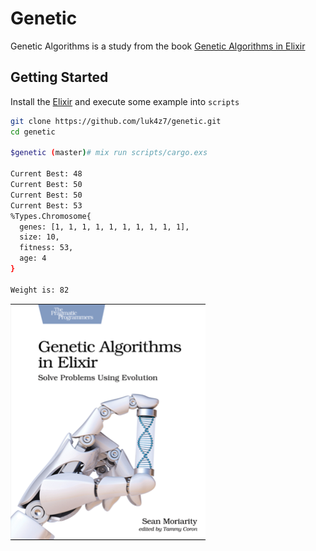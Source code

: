 # Genetic

Genetic Algorithms is a study from the book [Genetic Algorithms in Elixir](https://pragprog.com/titles/smgaelixir/genetic-algorithms-in-elixir/)

## Getting Started

Install the [Elixir](https://elixir-lang.org/install.html) and execute some example into `scripts`

```bash
git clone https://github.com/luk4z7/genetic.git
cd genetic

$genetic (master)# mix run scripts/cargo.exs

Current Best: 48
Current Best: 50
Current Best: 50
Current Best: 53
%Types.Chromosome{
  genes: [1, 1, 1, 1, 1, 1, 1, 1, 1, 1],
  size: 10,
  fitness: 53,
  age: 4
}

Weight is: 82
```

![Genetic Algorithms in Elixir](https://github.com/luk4z7/genetic/blob/master/copy.png)
